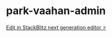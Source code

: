 # park-vaahan-admin

[Edit in StackBlitz next generation editor ⚡️](https://stackblitz.com/~/github.com/yashwanth-yenugu/park-vaahan-admin)